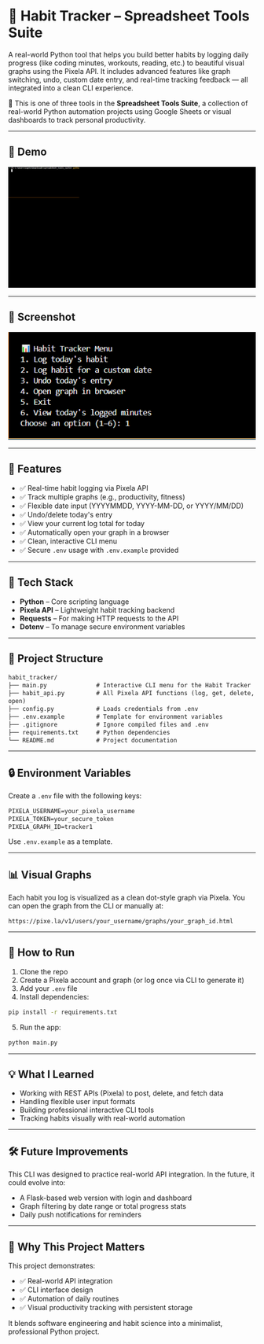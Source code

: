 # 🧠 Habit Tracker – Spreadsheet Tools Suite

A real-world Python tool that helps you build better habits by logging daily progress (like coding minutes, workouts, reading, etc.) to beautiful visual graphs using the Pixela API. It includes advanced features like graph switching, undo, custom date entry, and real-time tracking feedback — all integrated into a clean CLI experience.

🧩 This is one of three tools in the **Spreadsheet Tools Suite**, a collection of real-world Python automation projects using Google Sheets or visual dashboards to track personal productivity.

---

## 🎥 Demo

<img src="media/demo/demo.gif" alt="Habit Tracker CLI demo" width="600">

---

## 📸 Screenshot

<img src="media/screenshots/habit_tracker_demo.png" alt="Habit Tracker CLI menu" width="600">

---

## 🚀 Features

- ✅ Real-time habit logging via Pixela API  
- ✅ Track multiple graphs (e.g., productivity, fitness)  
- ✅ Flexible date input (YYYYMMDD, YYYY-MM-DD, or YYYY/MM/DD)  
- ✅ Undo/delete today's entry  
- ✅ View your current log total for today  
- ✅ Automatically open your graph in a browser  
- ✅ Clean, interactive CLI menu  
- ✅ Secure `.env` usage with `.env.example` provided  

---

## 🧰 Tech Stack

- **Python** – Core scripting language  
- **Pixela API** – Lightweight habit tracking backend  
- **Requests** – For making HTTP requests to the API  
- **Dotenv** – To manage secure environment variables  

---

## 📂 Project Structure

```
habit_tracker/
├── main.py              # Interactive CLI menu for the Habit Tracker
├── habit_api.py         # All Pixela API functions (log, get, delete, open)
├── config.py            # Loads credentials from .env
├── .env.example         # Template for environment variables
├── .gitignore           # Ignore compiled files and .env
├── requirements.txt     # Python dependencies
└── README.md            # Project documentation
```

---

## 🔒 Environment Variables

Create a `.env` file with the following keys:

```
PIXELA_USERNAME=your_pixela_username
PIXELA_TOKEN=your_secure_token
PIXELA_GRAPH_ID=tracker1
```

Use `.env.example` as a template.

---

## 📊 Visual Graphs

Each habit you log is visualized as a clean dot-style graph via Pixela. You can open the graph from the CLI or manually at:

```
https://pixe.la/v1/users/your_username/graphs/your_graph_id.html
```

---

## 🧪 How to Run

1. Clone the repo  
2. Create a Pixela account and graph (or log once via CLI to generate it)  
3. Add your `.env` file  
4. Install dependencies:

```bash
pip install -r requirements.txt
```

5. Run the app:

```bash
python main.py
```

---

## 💡 What I Learned

- Working with REST APIs (Pixela) to post, delete, and fetch data  
- Handling flexible user input formats  
- Building professional interactive CLI tools  
- Tracking habits visually with real-world automation  

---

## 🛠️ Future Improvements

This CLI was designed to practice real-world API integration. In the future, it could evolve into:
- A Flask-based web version with login and dashboard
- Graph filtering by date range or total progress stats
- Daily push notifications for reminders

---

## 👀 Why This Project Matters

This project demonstrates:

- ✅ Real-world API integration  
- ✅ CLI interface design  
- ✅ Automation of daily routines  
- ✅ Visual productivity tracking with persistent storage

It blends software engineering and habit science into a minimalist, professional Python project.
